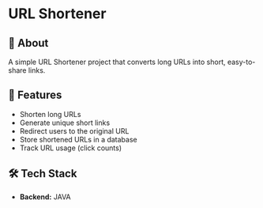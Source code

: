 # URL Shortener

## 📌 About
A simple URL Shortener project that converts long URLs into short, easy-to-share links.

## 🚀 Features
- Shorten long URLs
- Generate unique short links
- Redirect users to the original URL
- Store shortened URLs in a database
- Track URL usage (click counts)

## 🛠 Tech Stack
- **Backend:** JAVA
